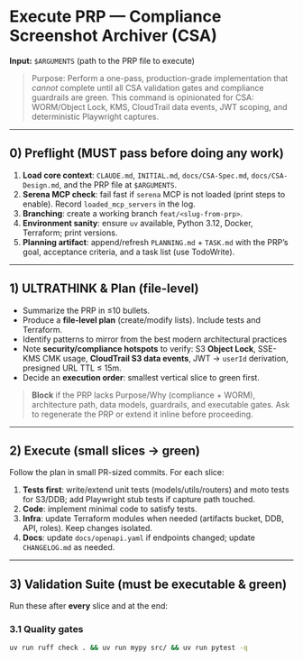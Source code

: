 # Execute PRP — Compliance Screenshot Archiver (CSA)

**Input:** `$ARGUMENTS` (path to the PRP file to execute)

> Purpose: Perform a one-pass, production-grade implementation that *cannot* complete until all CSA validation gates and compliance guardrails are green. This command is opinionated for CSA: WORM/Object Lock, KMS, CloudTrail data events, JWT scoping, and deterministic Playwright captures.

---

## 0) Preflight (MUST pass before doing any work)
1. **Load core context**: `CLAUDE.md`, `INITIAL.md`, `docs/CSA-Spec.md`, `docs/CSA-Design.md`, and the PRP file at `$ARGUMENTS`.
2. **Serena MCP check**: fail fast if `serena` MCP is not loaded (print steps to enable). Record `loaded_mcp_servers` in the log.
3. **Branching**: create a working branch `feat/<slug-from-prp>`.
4. **Environment sanity**: ensure `uv` available, Python 3.12, Docker, Terraform; print versions.
5. **Planning artifact**: append/refresh `PLANNING.md` + `TASK.md` with the PRP’s goal, acceptance criteria, and a task list (use TodoWrite).

---

## 1) ULTRATHINK & Plan (file-level)
- Summarize the PRP in ≤10 bullets.
- Produce a **file-level plan** (create/modify lists). Include tests and Terraform.
- Identify patterns to mirror from the best modern architectural practices
- Note **security/compliance hotspots** to verify: S3 **Object Lock**, SSE-KMS CMK usage, **CloudTrail S3 data events**, JWT → `userId` derivation, presigned URL TTL ≤ 15m.
- Decide an **execution order**: smallest vertical slice to green first.

> **Block** if the PRP lacks Purpose/Why (compliance + WORM), architecture path, data models, guardrails, and executable gates. Ask to regenerate the PRP or extend it inline before proceeding.

---

## 2) Execute (small slices → green)
Follow the plan in small PR-sized commits. For each slice:
1. **Tests first**: write/extend unit tests (models/utils/routers) and moto tests for S3/DDB; add Playwright stub tests if capture path touched.
2. **Code**: implement minimal code to satisfy tests.
3. **Infra**: update Terraform modules when needed (artifacts bucket, DDB, API, roles). Keep changes isolated.
4. **Docs**: update `docs/openapi.yaml` if endpoints changed; update `CHANGELOG.md` as needed.

---

## 3) Validation Suite (must be executable & green)
Run these after **every** slice and at the end:

### 3.1 Quality gates
```bash
uv run ruff check . && uv run mypy src/ && uv run pytest -q
